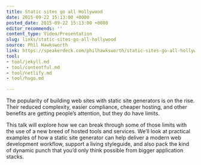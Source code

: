 ```yaml
---
title: Static sites go all Hollywood
date: 2015-09-22 15:13:00 +0000
posted_date: 2015-09-22 15:13:00 +0000
editor_recommends: ''
content_type: Video/Presentation
slug: links/static-sites-go-all-hollywood
source: Phil Hawksworth
link: https://speakerdeck.com/philhawksworth/static-sites-go-all-hollywood/
tool:
- tool/jekyll.md
- tool/contentful.md
- tool/netlify.md
- tool/hugo.md

---
```

The popularity of building web sites with static site generators is on the rise. Their reduced complexity, easier compliance, cheaper hosting, and other benefits are getting people’s attention, but they do have limits.

This talk will explore how we can break through some of those limits with the use of a new breed of hosted tools and services. We’ll look at practical examples of how a static site generator can help deliver a modern web development workflow, support a living styleguide, and also pack the kind of dynamic punch that you’d only think possible from bigger application stacks.
